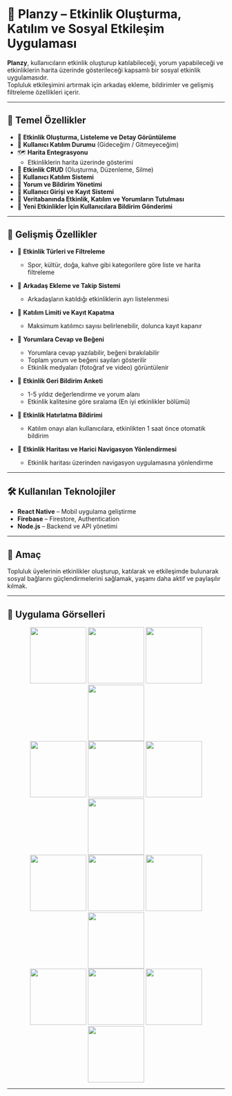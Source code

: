 # 📅 Planzy – Etkinlik Oluşturma, Katılım ve Sosyal Etkileşim Uygulaması

**Planzy**, kullanıcıların etkinlik oluşturup katılabileceği, yorum yapabileceği ve etkinliklerin harita üzerinde gösterileceği kapsamlı bir sosyal etkinlik uygulamasıdır.  
Topluluk etkileşimini artırmak için arkadaş ekleme, bildirimler ve gelişmiş filtreleme özellikleri içerir.

---

## 📱 Temel Özellikler

- 📝 **Etkinlik Oluşturma, Listeleme ve Detay Görüntüleme**  
- 👥 **Kullanıcı Katılım Durumu** (Gideceğim / Gitmeyeceğim)  
- 🗺️ **Harita Entegrasyonu**  
  - Etkinliklerin harita üzerinde gösterimi  
- 🔄 **Etkinlik CRUD** (Oluşturma, Düzenleme, Silme)  
- 👫 **Kullanıcı Katılım Sistemi**  
- 💬 **Yorum ve Bildirim Yönetimi**  
- 🔐 **Kullanıcı Girişi ve Kayıt Sistemi**  
- 📂 **Veritabanında Etkinlik, Katılım ve Yorumların Tutulması**  
- 🔔 **Yeni Etkinlikler İçin Kullanıcılara Bildirim Gönderimi**  

---

## 🌟 Gelişmiş Özellikler

- 🔹 **Etkinlik Türleri ve Filtreleme**  
  - Spor, kültür, doğa, kahve gibi kategorilere göre liste ve harita filtreleme  

- 🔹 **Arkadaş Ekleme ve Takip Sistemi**  
  - Arkadaşların katıldığı etkinliklerin ayrı listelenmesi  

- 🔹 **Katılım Limiti ve Kayıt Kapatma**  
  - Maksimum katılımcı sayısı belirlenebilir, dolunca kayıt kapanır  

- 🔹 **Yorumlara Cevap ve Beğeni**  
  - Yorumlara cevap yazılabilir, beğeni bırakılabilir  
  - Toplam yorum ve beğeni sayıları gösterilir  
  - Etkinlik medyaları (fotoğraf ve video) görüntülenir  

- 🔹 **Etkinlik Geri Bildirim Anketi**  
  - 1-5 yıldız değerlendirme ve yorum alanı  
  - Etkinlik kalitesine göre sıralama (En iyi etkinlikler bölümü)  

- 🔹 **Etkinlik Hatırlatma Bildirimi**  
  - Katılım onayı alan kullanıcılara, etkinlikten 1 saat önce otomatik bildirim  

- 🔹 **Etkinlik Haritası ve Harici Navigasyon Yönlendirmesi**  
  - Etkinlik haritası üzerinden navigasyon uygulamasına yönlendirme  

---

## 🛠️ Kullanılan Teknolojiler

- **React Native** – Mobil uygulama geliştirme  
- **Firebase** – Firestore, Authentication  
- **Node.js** – Backend ve API yönetimi  

---

## 🎯 Amaç

Topluluk üyelerinin etkinlikler oluşturup, katılarak ve etkileşimde bulunarak sosyal bağlarını güçlendirmelerini sağlamak, yaşamı daha aktif ve paylaşılır kılmak.

---

## 📸 Uygulama Görselleri
<div align="center"> 
  <img src="https://github.com/user-attachments/assets/bdab2469-dce1-4573-b47d-24563b1ea1a6" width="130" />
  <img src="https://github.com/user-attachments/assets/9ca4e73f-11d8-49bf-a9f3-df8f0786378e" width="130" />
  <img src="https://github.com/user-attachments/assets/9f649703-ebb5-4213-bcde-f52432022c7d" width="130" />
  <img src="https://github.com/user-attachments/assets/7f4382a7-d729-4e9f-8429-9be9228267c4" width="130" />
</div>

<div align="center">
  <img src="https://github.com/user-attachments/assets/809a24ce-7b3b-4c8e-88d6-e5d8542aa684" width="130" />
  <img src="https://github.com/user-attachments/assets/e6cd373f-6058-4530-9db1-d900c90c153f" width="130" />
  <img src="https://github.com/user-attachments/assets/55b9be60-5512-49d4-bd6e-775eed42dddf" width="130" />
  <img src="https://github.com/user-attachments/assets/841eb1a4-c89e-4a3a-bfc0-f313fc4ae570" width="130" />
</div>

<div align="center">
  <img src="https://github.com/user-attachments/assets/eb8291aa-f31a-43de-a02e-4cf9274aa009" width="130" />
  <img src="https://github.com/user-attachments/assets/5ace0e1f-ff87-4f69-83d7-719f7e04ad78" width="130" />
  <img src="https://github.com/user-attachments/assets/ac86108d-d40b-4ca5-b27d-48c15991b75f" width="130" />
  <img src="https://github.com/user-attachments/assets/e63f4a3e-e4cc-4c75-a361-d60d26570fb2" width="130" />
</div>

<div align="center">
  <img src="https://github.com/user-attachments/assets/7908129c-973d-4c6f-becd-23a7c2a75c75" width="130" />
  <img src="https://github.com/user-attachments/assets/21dc982e-156a-4543-b01e-600f1d698863" width="130" />
  <img src="https://github.com/user-attachments/assets/eb1b2cb8-fecd-4b4b-a9f6-30d579d22202" width="130" />
  <img src="https://github.com/user-attachments/assets/948998a9-dce9-4fb7-8f0e-e8020e446161" width="130" />
</div>

---
